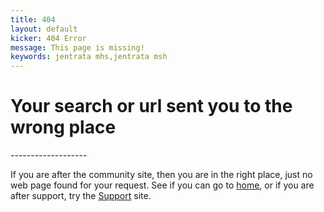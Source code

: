 ```yaml
---
title: 404
layout: default
kicker: 404 Error
message: This page is missing!
keywords: jentrata mhs,jentrata msh
---
```

<h1>Your search or url sent you to the wrong place</h1>
-------------------
<p>
If you are after the community site, then you are in the right place, just no web page found for your request. See if you can go to <a href="http://www.jentrata.org">home</a>, or if you are after support, try the <a href="http://www.jentrata.com">Support</a> site.</p>